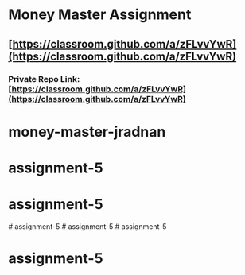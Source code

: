 # Money Master Assignment

## [https://classroom.github.com/a/zFLvvYwR](https://classroom.github.com/a/zFLvvYwR)

### Private Repo Link: [https://classroom.github.com/a/zFLvvYwR](https://classroom.github.com/a/zFLvvYwR)
# money-master-jradnan
# assignment-5
# assignment-5
#   a s s i g n m e n t - 5  
 #   a s s i g n m e n t - 5  
 # assignment-5
# assignment-5
